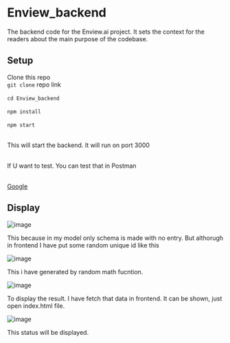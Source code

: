 # Enview_backend

The backend code for the Enview.ai project. It sets the context for the readers about the main purpose of the codebase.

## Setup

Clone this repo
<br>
`git clone`  repo link
</br>
<br>
`cd Enview_backend`
</br>
<br>
`npm install`
</br>
<br>
`npm start`
</br>

<br>This will start the backend. It will run on port 3000 </br>

<br>If U want to test. You can test that in Postman</br>

</br><a href="https://docs.google.com/document/d/1y9Dw6mWZg2XEJ9r2quRpMADCtYCmw0Ge1FgPqJR_aOk/edit" target="_blank">Google</a></br>

## Display

![image](https://github.com/NidhiSinchanaSR/Enview_backend/assets/93388995/9137c389-cf77-4052-84ef-34b1d91d7c4b)

This because in my model only schema is made with no entry. But althorugh in frontend I have put some random unique id like this

![image](https://github.com/NidhiSinchanaSR/Enview_backend/assets/93388995/24238a63-9eca-4f7e-881e-f398ccacedf7)

This i have generated by random math fucntion.

![image](https://github.com/NidhiSinchanaSR/Enview_backend/assets/93388995/5148768a-982d-4f7b-998f-3a8809743b79)

To display the result. I have fetch that data in frontend. It can be shown, just open index.html file.

![image](https://github.com/NidhiSinchanaSR/Enview_backend/assets/93388995/eb315fda-f9d5-48ee-a4d3-60f3d6059ef7)

This status will be displayed.

